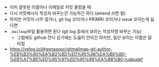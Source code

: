 - 이미 잘못된 이름이나 이메일로 커밋 올렸을 때
- 다시 커밋메시지 작성자 바꾸는건 가능하긴 하다 (amend 쓰면 됨)
- 하지만 커밋이 너무 많거나, git log 꼬이거나 PR(MR) 꼬이거나 issue 꼬이는게 싫다면
- `.mailmap`파일 활용하면 된다 (git log 등에서 보이는 작성자명 바꾸는 기능)
	- 그럼에도 github 잔디 심기에는 도움이 안되긴 하지만, 일단 보이는 이름은 달라짐
- https://velog.io/@gonasooc/gitmailmap-git-author-%EB%B3%80%EA%B2%BD%ED%95%98%EA%B8%B0-%EB%A7%B5%ED%95%91%ED%95%98%EA%B8%B0-rugkupkf